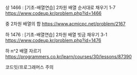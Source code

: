 상	1466 : [기초-배열연습] 2차원 배열 순서대로 채우기 1-7
https://www.codeup.kr/problem.php?id=1466

중	2차원 배열의 합	https://www.acmicpc.net/problem/2167

하	1476 : [기초-배열연습] 2차원 배열 빗금 채우기 3-1
https://www.codeup.kr/problem.php?id=1476

하	n^2 배열 자르기	https://programmers.co.kr/learn/courses/30/lessons/87390

코드잇/프로그래머스 주의
